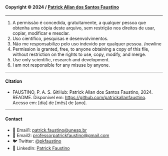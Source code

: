 #### Copyright © 2024 / [Patrick Allan dos Santos Faustino](https://github.com/patrickallanfaustino)
---
1. A permissão é concedida, gratuitamente, a qualquer pessoa que obtenha uma cópia deste arquivo, sem restrição nos direitos de usar, copiar, modificar e mesclar.
1. Uso científico, pesquisas e desenvolvimentos.
1. Não me responsabilizo pelo uso indevido por qualquer pessoa.
/newline
1. Permission is granted, free, to anyone obtaining a copy of this file, without restriction on the rights to use, copy, modify, and merge.
1. Use only scientific, research and development.
1. I am not responsible for any misuse by anyone.
---
#### Citation

- FAUSTINO, P. A. S. GitHub: Patrick Allan dos Santos Faustino, 2024. README. Disponível em: <https://github.com/patrickallanfaustino>. Acesso em: [dia] de [mês] de [ano].
---
#### Contact

- 📧 Email1: [patrick.faustino@unesp.br](patrick.faustino@unesp.br)
- 📧 Email2: [professorpatrickfaustino@gmail.com](professorpatrickfaustino@gmail.com)
- 🐦 Twitter: [@pkfaustino](https://x.com/pkfaustino)
- 💼 LinkedIn: [Patrick Faustino](https://linkedin.com/in/pckfaustino)
